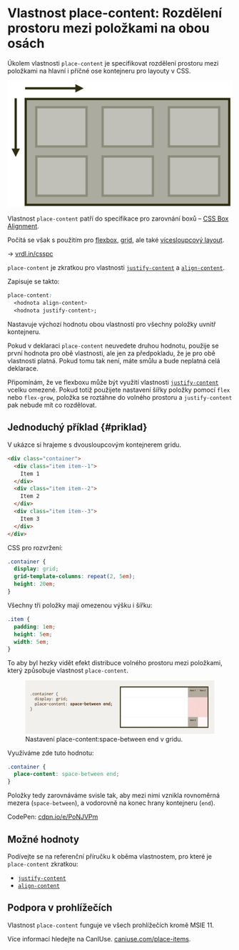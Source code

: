 # Vlastnost place-content: Rozdělení prostoru mezi položkami na obou osách

Úkolem vlastnosti `place-content` je specifikovat rozdělení prostoru mezi položkami na hlavní i příčné ose kontejneru pro layouty v CSS.

<div class="book-index" data-book-index="place-content"></div>

<div class="connected" markdown="1">

![CSS vlastnost place-content](../dist/images/medium/vdlayout/css-place-content-schema.jpg)

<div class="web-only" markdown="1">

Vlastnost `place-content` patří do specifikace pro zarovnání boxů – [CSS Box Alignment](css-box-alignment.md).

Počítá se však s použitím pro [flexbox](css-flexbox.md), [grid](css-grid.md), ale také [vícesloupcový layout](css-multicolumn.md).

</div>

<div class="ebook-only" markdown="1">

→ [vrdl.in/csspc](https://www.vzhurudolu.cz/prirucka/css-place-content)

</div>

</div>

`place-content` je zkratkou pro vlastnosti [`justify-content`](css-justify-content.md) a [`align-content`](css-align-content.md).

Zapisuje se takto:

```css
place-content: 
  <hodnota align-content> 
  <hodnota justify-content>;
```

Nastavuje výchozí hodnotu obou vlastností pro všechny položky uvnitř kontejneru.

<!-- AdSnippet -->

Pokud v deklaraci `place-content` neuvedete druhou hodnotu, použije se první hodnota pro obě vlastnosti, ale jen za předpokladu, že je pro obě vlastnosti platná. Pokud tomu tak není, máte smůlu a bude neplatná celá deklarace.

Připomínám, že ve flexboxu může být využití vlastnosti [`justify-content`](css-justify-content.md) vcelku omezené. Pokud totiž použijete nastavení šířky položky pomocí `flex` nebo `flex-grow`, položka se roztáhne do volného prostoru a `justify-content` pak nebude mít co rozdělovat.

## Jednoduchý příklad {#priklad}

V ukázce si hrajeme s dvousloupcovým kontejnerem gridu.

```html
<div class="container">
  <div class="item item--1">
    Item 1
  </div>
  <div class="item item--2">
    Item 2
  </div>
  <div class="item item--3">
    Item 3
  </div>  
</div>
```

CSS pro rozvržení:

```css
.container {
  display: grid;
  grid-template-columns: repeat(2, 5em);
  height: 20em;
}
```

Všechny tři položky mají omezenou výšku i šířku:

```css
.item {  
  padding: 1em;
  height: 5em;
  width: 5em;
}
```

To aby byl hezky vidět efekt distribuce volného prostoru mezi položkami, který způsobuje vlastnost `place-content`.

<figure>
<img src="../dist/images/original/vdlayout/css-place-content-grid.jpg" width="1600" height="450" alt="place-content: space-between end v gridu - v Chrome při zapnutém layout overlay">
<figcaption markdown="1">
Nastavení place-content:space-between end v gridu.
</figcaption>
</figure>

Využíváme zde tuto hodnotu:

```css
.container {
  place-content: space-between end;
}
```

Položky tedy zarovnáváme svisle tak, aby mezi nimi vznikla rovnoměrná mezera (`space-between`), a vodorovně na konec hrany kontejneru (`end`).

CodePen: [cdpn.io/e/PoNJVPm](https://codepen.io/machal/pen/PoNJVPm?editors=1100)

## Možné hodnoty

Podívejte se na referenční příručku k oběma vlastnostem, pro které je `place-content` zkratkou:

- [`justify-content`](css-justify-content.md)
- [`align-content`](css-align-content.md)

## Podpora v prohlížečích

Vlastnost `place-content` funguje ve všech prohlížečích kromě MSIE 11.

Více informací hledejte na CanIUse. [caniuse.com/place-items](https://caniuse.com/#search=place-items).

<!-- AdSnippet -->
